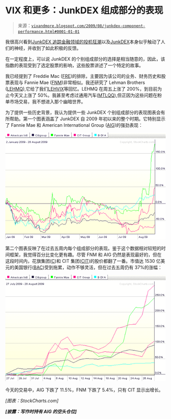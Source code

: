 <!--yml

分类：未分类

date: 2024-05-18 17:31:27

-->

# VIX 和更多：JunkDEX 组成部分的表现

> 来源：[`vixandmore.blogspot.com/2009/08/junkdex-component-performance.html#0001-01-01`](http://vixandmore.blogspot.com/2009/08/junkdex-component-performance.html#0001-01-01)

我很高兴看到[JunkDEX 追踪金融领域的投机狂潮](http://vixandmore.blogspot.com/2009/08/junkdex-tracks-speculative-frenzy-in.html)以及[JunkDEX](http://vixandmore.blogspot.com/search/label/JunkDEX)本身似乎触动了人们的神经，并收到了如此积极的反馈。

在一定程度上，可以说 JunkDEX 的个别组成部分的选择是相当随意的，因此，该指数的表现受到了选定股票的影响，这些股票讲述了一个特定的故事。

我已经提到了 Freddie Mac ([FRE](http://vixandmore.blogspot.com/search/label/FRE))的排除，主要因为该公司的业务、财务历史和股票表现与 Fannie Mae ([FNM](http://vixandmore.blogspot.com/search/label/FNM))非常相似。我还研究了 Lehman Brothers ([LEHMQ](http://vixandmore.blogspot.com/search/label/LEHMQ)),它给了我们[LEHVIX](http://vixandmore.blogspot.com/2008/06/lehvix.html)等回忆。LEHMQ 在周五上涨了 200%，到目前为止今天又上涨了 50%。我甚至考虑过通用汽车([MTLQQ](http://vixandmore.blogspot.com/search/label/MTLQQ)),但正因为这些问题在粉单市场交易，我不想进入那个幽暗世界。

为了提供一些历史背景，我认为提供一些 JunkDEX 个别组成部分的表现图表会有所帮助。第一个图表涵盖了 JunkDEX 自 2009 年初以来的整个时期。它特别显示了 Fannie Mae 和 American International Group ([AIG](http://vixandmore.blogspot.com/search/label/AIG))的强劲表现：

![](img/9bdea755d163b95a18fe5995d9a8b554.png)

第二个图表反映了在过去五周内每个组成部分的表现。鉴于这个数据相对较短的时间框架，我觉得百分比变化更有趣。尽管 FNM 和 AIG 仍然是表现最好的，但在这段时间内，花旗集团([C](http://vixandmore.blogspot.com/search/label/C))和 CIT 集团([CIT](http://vixandmore.blogspot.com/search/label/CIT))的股价都翻了一番。市值达 1530 亿美元的美国银行([BAC](http://vixandmore.blogspot.com/search/label/BAC))受到拖累，动作不够灵活，但在过去五周仍有 37%的涨幅：

![](img/ed9c7756c562e9345e99658ea3a37e7a.png)

今天的交易中，AIG 下跌了 11.5%，FNM 下跌了 5.4%，只有 CIT 显示出增长。

*[图表：StockCharts.com]*

***[披露：写作时持有 AIG 的空头仓位]***

